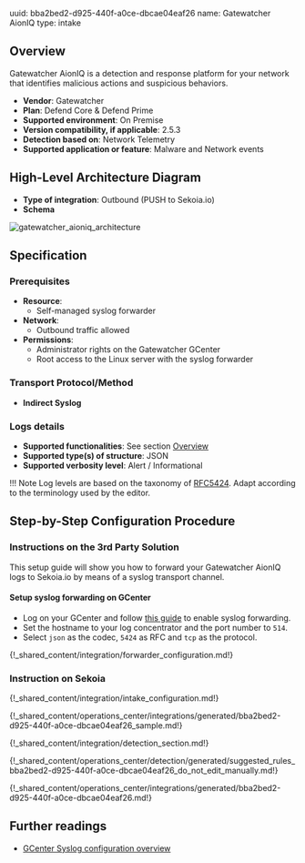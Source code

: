 uuid: bba2bed2-d925-440f-a0ce-dbcae04eaf26
name: Gatewatcher AionIQ
type: intake

## Overview

Gatewatcher AionIQ is a detection and response platform for your network that identifies malicious actions and suspicious behaviors.

- **Vendor**: Gatewatcher
- **Plan**: Defend Core & Defend Prime
- **Supported environment**: On Premise
- **Version compatibility, if applicable**: 2.5.3
- **Detection based on**: Network Telemetry
- **Supported application or feature**: Malware and Network events

## High-Level Architecture Diagram

- **Type of integration**: Outbound (PUSH to Sekoia.io)
- **Schema**

![gatewatcher_aioniq_architecture](/assets/integration/gatewatcher_aioniq_architecture.png)

## Specification

### Prerequisites

- **Resource**:
    - Self-managed syslog forwarder
- **Network**:
    - Outbound traffic allowed
- **Permissions**:
    - Administrator rights on the Gatewatcher GCenter
    - Root access to the Linux server with the syslog forwarder

### Transport Protocol/Method

- **Indirect Syslog**

### Logs details

- **Supported functionalities**: See section [Overview](#overview)
- **Supported type(s) of structure**: JSON
- **Supported verbosity level**: Alert / Informational

!!! Note
    Log levels are based on the taxonomy of [RFC5424](https://datatracker.ietf.org/doc/html/rfc5424). Adapt according to the terminology used by the editor.

## Step-by-Step Configuration Procedure

### Instructions on the 3rd Party Solution

This setup guide will show you how to forward your Gatewatcher AionIQ logs to Sekoia.io by means of a syslog transport channel.

#### Setup syslog forwarding on GCenter

   - Log on your GCenter and follow [this guide](https://docs.gatewatcher.com/en/gcenter/2.5.3/101/itg-ext/syslog.html) to enable syslog forwarding.
   - Set the hostname to your log concentrator and the port number to `514`.
   - Select `json` as the codec, `5424` as RFC and `tcp` as the protocol.

{!_shared_content/integration/forwarder_configuration.md!}

### Instruction on Sekoia

{!_shared_content/integration/intake_configuration.md!}

{!_shared_content/operations_center/integrations/generated/bba2bed2-d925-440f-a0ce-dbcae04eaf26_sample.md!}

{!_shared_content/integration/detection_section.md!}

{!_shared_content/operations_center/detection/generated/suggested_rules_bba2bed2-d925-440f-a0ce-dbcae04eaf26_do_not_edit_manually.md!}

{!_shared_content/operations_center/integrations/generated/bba2bed2-d925-440f-a0ce-dbcae04eaf26.md!}

## Further readings

- [GCenter Syslog configuration overview](https://docs.gatewatcher.com/en/gcenter/2.5.3/101)